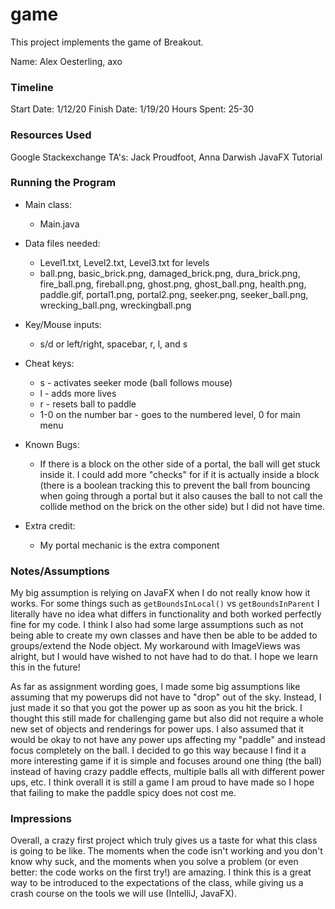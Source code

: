 game
====

This project implements the game of Breakout.

Name: 
Alex Oesterling, axo
### Timeline

Start Date: 
1/12/20
Finish Date: 
1/19/20
Hours Spent:
25-30
### Resources Used
Google
Stackexchange
TA's: Jack Proudfoot, Anna Darwish
JavaFX Tutorial
### Running the Program

* Main class:  
    * Main.java
* Data files needed: 
    * Level1.txt, Level2.txt, Level3.txt for levels 
    * ball.png, basic_brick.png, damaged_brick.png, dura_brick.png, fire_ball.png, fireball.png, ghost.png, ghost_ball.png, health.png, paddle.gif, portal1.png, portal2.png, seeker.png, seeker_ball.png, wrecking_ball.png, wreckingball.png  
* Key/Mouse inputs:
    * s/d or left/right, spacebar, r, l, and s
* Cheat keys:
    * s - activates seeker mode (ball follows mouse)
    * l - adds more lives
    * r - resets ball to paddle
    * 1-0 on the number bar - goes to the numbered level, 0 for main menu
* Known Bugs:
    * If there is a block on the other side of a portal, the ball will get stuck inside it. I could add more "checks" for 
    if it is actually inside a block (there is a boolean tracking this to prevent the ball from bouncing when going through
    a portal but it also causes the ball to not call the collide method on the brick on the other side) but I did not have time.

* Extra credit:
    * My portal mechanic is the extra component

### Notes/Assumptions

My big assumption is relying on JavaFX when I do not really know how it works. For some things such as ```getBoundsInLocal()``` vs ```getBoundsInParent```
I literally have no idea what differs in functionality and both worked perfectly fine for my code. I think I also had some large assumptions such as
not being able to create my own classes and have then be able to be added to groups/extend the Node object. My workaround with ImageViews was alright, but
I would have wished to not have had to do that. I hope we learn this in the future!  

As far as assignment wording goes, I made some big assumptions like assuming that my powerups did not have to "drop" out of the sky. Instead,
I just made it so that you got the power up as soon as you hit the brick. I thought this still made for challenging game but also did not
require a whole new set of objects and renderings for power ups. I also assumed that it would be okay to not have any power ups affecting my "paddle" and 
instead focus completely on the ball. I decided to go this way because I find it a more interesting game if it is simple and focuses around one 
thing (the ball) instead of having crazy paddle effects, multiple balls all with different power ups, etc. I think overall it is still
 a game I am proud to have made so I hope that failing to make the paddle spicy does not cost me.

### Impressions

Overall, a crazy first project which truly gives us a taste for what this class is going to be like. The moments when the code
isn't working and you don't know why suck, and the moments when you solve a problem (or even better: the code works on the first 
try!) are amazing. I think this is a great way to be introduced to the expectations of the class, while giving us a crash course
on the tools we will use (IntelliJ, JavaFX).